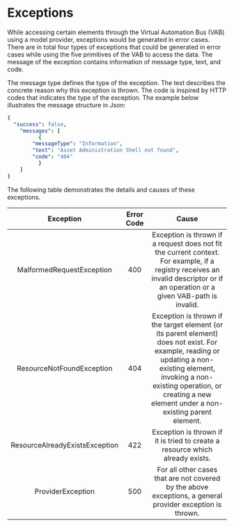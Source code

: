 # Exceptions

While accessing certain elements through the Virtual Automation Bus (VAB) using a model provider, exceptions would be generated in error cases. There are in total four types of exceptions that could be generated in error cases while using the five primitives of the VAB to access the data. The message of the exception contains information of message type, text, and code.


The message type defines the type of the exception. The text describes the concrete reason why this exception is thrown. The code is inspired by HTTP codes that indicates the type of the exception. The example below illustrates the message structure in Json:

```yaml
{
  "success": false,
    "messages": [
          {
        "messageType": "Information",
        "text": "Asset Administration Shell not found",
        "code": "404"
          }
    ]
}
```

The following table demonstrates the details and causes of these exceptions.

|            Exception           | Error Code |                                                                                                                     Cause                                                                                                                    |
|:------------------------------:|:----------:|:--------------------------------------------------------------------------------------------------------------------------------------------------------------------------------------------------------------------------------------------:|
| MalformedRequestException      | 400        | Exception is thrown if a request does not fit the current context. For example, if a registry receives an invalid descriptor or if an operation or a given VAB-path is invalid.                                                              |
| ResourceNotFoundException      | 404        | Exception is thrown if the target element (or its parent element) does not exist. For example, reading or updating a non-existing element, invoking a non-existing operation, or creating a new element under a non-existing parent element. |
| ResourceAlreadyExistsException | 422        | Exception is thrown if it is tried to create a resource which already exists.                                                                                                                                                                |
| ProviderException              | 500        | For all other cases that are not covered by the above exceptions, a general provider exception is thrown.                                                                                                                                    |